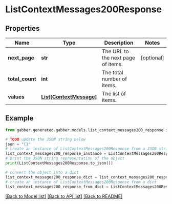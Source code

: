 # ListContextMessages200Response


## Properties

Name | Type | Description | Notes
------------ | ------------- | ------------- | -------------
**next_page** | **str** | The URL to the next page of items. | [optional] 
**total_count** | **int** | The total number of items. | 
**values** | [**List[ContextMessage]**](ContextMessage.md) | The list of items. | 

## Example

```python
from gabber.generated.gabber.models.list_context_messages200_response import ListContextMessages200Response

# TODO update the JSON string below
json = "{}"
# create an instance of ListContextMessages200Response from a JSON string
list_context_messages200_response_instance = ListContextMessages200Response.from_json(json)
# print the JSON string representation of the object
print(ListContextMessages200Response.to_json())

# convert the object into a dict
list_context_messages200_response_dict = list_context_messages200_response_instance.to_dict()
# create an instance of ListContextMessages200Response from a dict
list_context_messages200_response_from_dict = ListContextMessages200Response.from_dict(list_context_messages200_response_dict)
```
[[Back to Model list]](../README.md#documentation-for-models) [[Back to API list]](../README.md#documentation-for-api-endpoints) [[Back to README]](../README.md)


